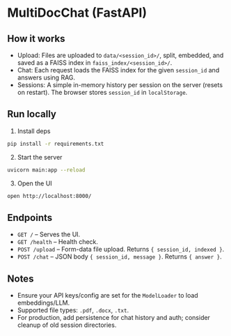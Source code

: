 # MultiDocChat (FastAPI)

## How it works
- Upload: Files are uploaded to `data/<session_id>/`, split, embedded, and saved as a FAISS index in `faiss_index/<session_id>/`.
- Chat: Each request loads the FAISS index for the given `session_id` and answers using RAG.
- Sessions: A simple in-memory history per session on the server (resets on restart). The browser stores `session_id` in `localStorage`.

## Run locally
1. Install deps
```bash
pip install -r requirements.txt
```
2. Start the server
```bash
uvicorn main:app --reload
```
3. Open the UI
```bash
open http://localhost:8000/
```

## Endpoints
- `GET /` – Serves the UI.
- `GET /health` – Health check.
- `POST /upload` – Form-data file upload. Returns `{ session_id, indexed }`.
- `POST /chat` – JSON body `{ session_id, message }`. Returns `{ answer }`.

## Notes
- Ensure your API keys/config are set for the `ModelLoader` to load embeddings/LLM.
- Supported file types: `.pdf`, `.docx`, `.txt`.
- For production, add persistence for chat history and auth; consider cleanup of old session directories.

